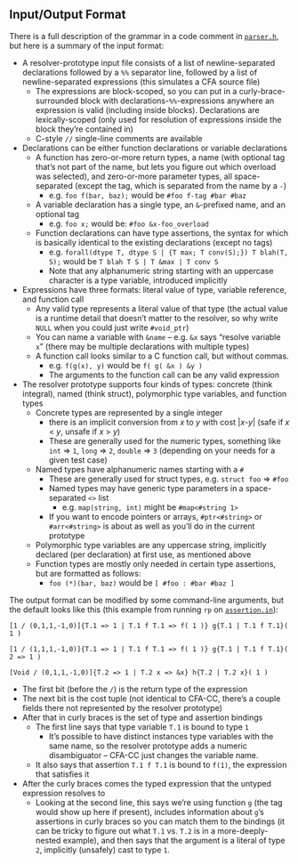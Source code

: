 ## Input/Output Format ##
There is a full description of the grammar in a code comment in [`parser.h`](../src/driver/parser.h), but here is a summary of the input format:

* A resolver-prototype input file consists of a list of newline-separated declarations followed by a `%%` separator line, followed by a list of newline-separated expressions (this simulates a CFA source file)
  * The expressions are block-scoped, so you can put in a curly-brace-surrounded block with declarations-`%%`-expressions anywhere an expression is valid (including inside blocks). Declarations are lexically-scoped (only used for resolution of expressions inside the block they’re contained in)
  * C-style `//` single-line comments are available
* Declarations can be either function declarations or variable declarations
  * A function has zero-or-more return types, a name (with optional tag that’s not part of the name, but lets you figure out which overload was selected), and zero-or-more parameter types, all space-separated (except the tag, which is separated from the name by a `-`)
    * e.g. `foo f(bar, baz);` would be `#foo f-tag #bar #baz`
  * A variable declaration has a single type, an `&`-prefixed name, and an optional tag
    * e.g. `foo x;` would be: `#foo &x-foo_overload`
  * Function declarations can have type assertions, the syntax for which is basically identical to the existing declarations (except no tags)
    * e.g. `forall(dtype T, dtype S | {T max; T conv(S);}) T blah(T, S);` would be `T blah T S | T &max | T conv S`
    * Note that any alphanumeric string starting with an uppercase character is a type variable, introduced implicitly
* Expressions have three formats: literal value of type, variable reference, and function call
  * Any valid type represents a literal value of that type (the actual value is a runtime detail that doesn’t matter to the resolver, so why write `NULL` when you could just write `#void_ptr`)
  * You can name a variable with `&name` – e.g. `&x` says “resolve variable `x`” (there may be multiple declarations with multiple types)
  * A function call looks similar to a C function call, but without commas.
    * e.g. `f(g(x), y)` would be `f( g( &x ) &y )`
    * The arguments to the function call can be any valid expression
* The resolver prototype supports four kinds of types: concrete (think integral), named (think struct), polymorphic type variables, and function types
  * Concrete types are represented by a single integer
    * there is an implicit conversion from _x_ to _y_ with cost |_x_-_y_| (safe if _x_ < _y_, unsafe if _x_ > _y_)
    * These are generally used for the numeric types, something like `int` => `1`, `long` => `2`, `double` => `3` (depending on your needs for a given test case)
  * Named types have alphanumeric names starting with a `#`
    * These are generally used for struct types, e.g. `struct foo` => `#foo`
    * Named types may have generic type parameters in a space-separated `<>` list
      * e.g. `map(string, int)` might be `#map<#string 1>`
    * If you want to encode pointers or arrays, `#ptr<#string>` or `#arr<#string>` is about as well as you’ll do in the current prototype
  * Polymorphic type variables are any uppercase string, implicitly declared (per declaration) at first use, as mentioned above
  * Function types are mostly only needed in certain type assertions, but are formatted as follows:
    * `foo (*)(bar, baz)` would be `[ #foo : #bar #baz ]`

The output format can be modified by some command-line arguments, but the default looks like this (this example from running `rp` on [`assertion.in`](../tests/assertion.in)):

```
[1 / (0,1,1,-1,0)]{T.1 => 1 | T.1 f T.1 => f( 1 )} g{T.1 | T.1 f T.1}( 1 )

[1 / (1,1,1,-1,0)]{T.1 => 1 | T.1 f T.1 => f( 1 )} g{T.1 | T.1 f T.1}( 2 => 1 )

[Void / (0,1,1,-1,0)]{T.2 => 1 | T.2 x => &x} h{T.2 | T.2 x}( 1 )
```

* The first bit (before the `/`) is the return type of the expression
* The next bit is the cost tuple (not identical to CFA-CC, there’s a couple fields there not represented by the resolver prototype)
* After that in curly braces is the set of type and assertion bindings
  * The first line says that type variable `T.1` is bound to type `1`
    * It’s possible to have distinct instances type variables with the same name, so the resolver prototype adds a numeric disambiguator – CFA-CC just changes the variable name.
  * It also says that assertion `T.1 f T.1` is bound to `f(1)`, the expression that satisfies it
* After the curly braces comes the typed expression that the untyped expression resolves to
  * Looking at the second line, this says we’re using function `g` (the tag would show up here if present), includes information about `g`’s assertions in curly braces so you can match them to the bindings (it can be tricky to figure out what `T.1` vs. `T.2` is in a more-deeply-nested example), and then says that the argument is a literal of type `2`, implicitly (unsafely) cast to type `1`.
